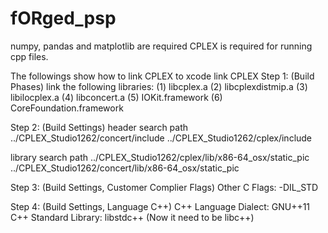 # fORged_psp
numpy, pandas and matplotlib are required
CPLEX is required for running cpp files. 

The followings show how to link CPLEX to xcode 
link CPLEX 
Step 1: (Build Phases)
link the following libraries: 
(1) libcplex.a
(2) libcplexdistmip.a
(3) libilocplex.a
(4) libconcert.a 
(5) IOKit.framework
(6) CoreFoundation.framework

Step 2: (Build Settings)
header search path 
../CPLEX_Studio1262/concert/include 
../CPLEX_Studio1262/cplex/include

library search path 
../CPLEX_Studio1262/cplex/lib/x86-64_osx/static_pic
../CPLEX_Studio1262/concert/lib/x86-64_osx/static_pic

Step 3: (Build Settings, Customer Complier Flags)
Other C Flags: -DIL_STD

Step 4: (Build Settings, Language C++)
C++ Language Dialect: GNU++11
C++ Standard Library: libstdc++  (Now it need to be libc++)

